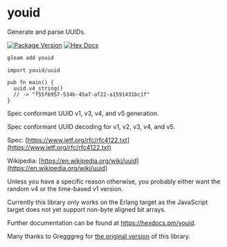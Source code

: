 # youid

Generate and parse UUIDs.

[![Package Version](https://img.shields.io/hexpm/v/youid)](https://hex.pm/packages/youid)
[![Hex Docs](https://img.shields.io/badge/hex-docs-ffaff3)](https://hexdocs.pm/youid/)

```sh
gleam add youid
```
```gleam
import youid/uuid

pub fn main() {
  uuid.v4_string()
  // -> "f55f6957-534b-45a7-af22-a1591431bc1f"
}
```

Spec conformant UUID v1, v3, v4, and v5 generation.

Spec conformant UUID decoding for v1, v2, v3, v4, and v5.

Spec: [https://www.ietf.org/rfc/rfc4122.txt](https://www.ietf.org/rfc/rfc4122.txt)

Wikipedia: [https://en.wikipedia.org/wiki/uuid](https://en.wikipedia.org/wiki/uuid)

Unless you have a specific reason otherwise, you probably either want the
random v4 or the time-based v1 version.

Currently this library only works on the Erlang target as the JavaScript target
does not yet support non-byte aligned bit arrays.

Further documentation can be found at <https://hexdocs.pm/youid>.

Many thanks to Gregggreg for [the original version][original] of this library.

[original]: https://gitlab.com/greggreg/gleam_uuid
